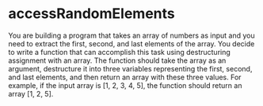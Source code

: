 # accessRandomElements

You are building a program that takes an array of numbers as input and you need to extract the first, second,
and last elements of the array. You decide to write a function that can accomplish this task using destructuring
assignment with an array. The function should take the array as an argument, destructure it into three variables
representing the first, second, and last elements, and then return an array with these three values. For example,
if the input array is [1, 2, 3, 4, 5], the function should return an array [1, 2, 5].
